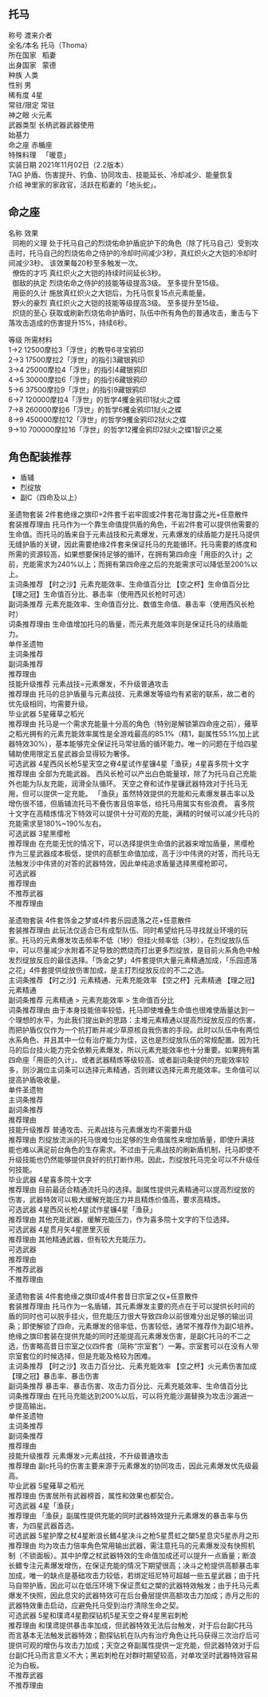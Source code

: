托马
--

  
称号 渡来介者  
全名/本名 托马（Thoma）  
所在国家   稻妻    
出身国家   蒙德    
种族 人类  
性别 男  
稀有度 4星  
常驻/限定 常驻  
神之眼 火元素  
武器类型 长柄武器武器使用  
始基力  
命之座 赤楯座  
特殊料理   「暖意」    
实装日期 2021年11月02日（2.2版本）  
TAG 护盾、伤害提升、钓鱼、协同攻击、技能延长、冷却减少、能量恢复  
介绍 神里家的家政官，活跃在稻妻的「地头蛇」。

  

  

  

  

命之座
---

  
名称 效果  
  同袍的义理 处于托马自己的烈烧佑命护盾庇护下的角色（除了托马自己）受到攻击时，托马自己的烈烧佑命之侍护的冷却时间减少3秒，真红炽火之大铠的冷却时间减少3秒。 该效果每20秒至多触发一次。  
  僚佐的才巧 真红炽火之大铠的持续时间延长3秒。  
  御敌的执定 烈烧佑命之侍护的技能等级提高3级。 至多提升至15级。  
  用臣的久计 施放真红炽火之大铠后，为托马恢复15点元素能量。  
  野火的豪烈 真红炽火之大铠的技能等级提高3级。 至多提升至15级。  
  炽烧的至心 获取或刷新烈烧佑命护盾时，队伍中所有角色的普通攻击，重击与下落攻击造成的伤害提升15%，持续6秒。

  

  
等级 所需材料  
1→2 12500摩拉3「浮世」的教导6寻宝鸦印  
2→3 17500摩拉2「浮世」的指引3藏银鸦印  
3→4 25000摩拉4「浮世」的指引4藏银鸦印  
4→5 30000摩拉6「浮世」的指引6藏银鸦印  
5→6 37500摩拉9「浮世」的指引9藏银鸦印  
6→7 120000摩拉4「浮世」的哲学4攫金鸦印1狱火之蝶  
7→8 260000摩拉6「浮世」的哲学6攫金鸦印1狱火之蝶  
8→9 450000摩拉12「浮世」的哲学9攫金鸦印2狱火之蝶  
9→10 700000摩拉16「浮世」的哲学12攫金鸦印2狱火之蝶1智识之冕

角色配装推荐
------

*   盾辅
*   烈绽放
*   副C（四命及以上）

  
圣遗物套装 2件套绝缘之旗印+2件套千岩牢固或2件套花海甘露之光+任意散件  
套装推荐理由 托马作为一个靠生命值提供盾的角色，千岩2件套可以提供他需要的生命值。而托马的盾来自于元素战技和元素爆发，元素爆发的续盾能力是托马提供无缝护盾的关键，因此需要绝缘2件套来保证托马的充能循环。托马需要的练度和所需的资源较高，如果想要保持足够的循环，在拥有第四命座「用臣的久计」之前，充能需求为240%以上；而拥有第四命座之后的充能需求可以降低至200%以上。  
主词条推荐 【时之沙】元素充能效率、生命值百分比 【空之杯】生命值百分比 【理之冠】生命值百分比、暴击率（使用西风长枪时可选）  
副词条推荐 元素充能效率、生命值百分比、数值生命值、暴击率（使用西风长枪时）  
词条推荐理由 生命值增加托马的盾量，而元素充能效率则是保证托马的续盾能力。  
单件圣遗物  
主词条推荐  
副词条推荐  
推荐理由  
技能升级推荐 元素战技=元素爆发，不升级普通攻击  
推荐理由 托马的总护盾量与元素战技、元素爆发等级均有紧密的联系，故二者的优先级相同，均需要升级。  
毕业武器 5星薙草之稻光  
推荐理由 托马是一个需求充能量十分高的角色（特别是解锁第四命座之前），薙草之稻光拥有的元素充能效率属性是全游戏最高的85.1%（精1，副属性55.1%加上武器特效30%），基本能够完全保证托马常驻盾的循环能力。唯一的问题在于给四星辅助使用限定五星武器会显得较为奢侈。  
可选武器 4星西风长枪5星天空之脊4星试作星镰4星「渔获」4星喜多院十文字  
推荐理由 全部为充能武器。 西风长枪可以产出白色能量球，除了为托马自己充能外也能为队友充能，润滑全队循环。 天空之脊和试作星镰武器特效对于托马无用，但可以提供一定充能。 「渔获」虽然特效提供的充能和元素爆发暴击率以及增伤很不错，但盾辅流托马不叠伤害且倍率低，给托马用属实有些浪费。 喜多院十文字在高精炼情况下特效可以提供十分可观的充能，满精的时候可以减少托马的充能需求至180%~190%左右。  
可选武器 3星黑缨枪  
推荐理由 在充能无忧的情况下，可以选择提供生命值的武器来增加盾量，黑缨枪作为三星武器成本极低，提供的高额生命值加成，高于沙中伟贤的对答，而托马无法触发沙中伟贤的对答的武器特效，因此单纯追求盾量选择黑缨枪即可。  
可选武器  
推荐理由  
不推荐武器  
不推荐理由

  
圣遗物套装 4件套饰金之梦或4件套乐园遗落之花+任意散件  
套装推荐理由 此玩法仅适合已有成型队伍、同时希望给托马寻找就业环境的玩家。托马的元素爆发攻击频率不低（1秒）但挂火频率低（3秒），在烈绽放队伍中，可以尽量减少水附着不足导致的燃烧而打出更多烈绽放，是目前火系角色中触发烈绽放反应的最佳选择。「饰金之梦」4件套提供大量元素精通加成，「乐园遗落之花」4件套提供绽放伤害加成，是主打烈绽放反应的不二之选。  
主词条推荐 【时之沙】元素精通、元素充能效率 【空之杯】元素精通 【理之冠】元素精通  
副词条推荐 元素精通 > 元素充能效率 > 生命值百分比  
词条推荐理由 由于本身技能倍率较低，托马即使堆叠生命值也很难使盾量达到一个理想的水平，为此我们提出新的思路：主堆元素精通以提高烈绽放反应的伤害，而把护盾仅仅作为一个抗打断并减少草原核自我伤害的手段。此时以队伍中有两位水系角色、并且其中一位有治疗能力为佳，这也是烈绽放队伍的常规配置。因为托马的后台挂火能力完全依赖元素爆发，所以元素充能效率也十分重要。如果拥有第四命座「用臣的久计」、或者武器精炼等级较高、或者副词条提供的充能效率较多，则沙漏位主词条可以选择元素精通，否则建议选择元素充能效率。生命值可以提高护盾吸收量。  
单件圣遗物  
主词条推荐  
副词条推荐  
推荐理由  
技能升级推荐 普通攻击、元素战技与元素爆发均不需要升级  
推荐理由 烈绽放流派的托马很难匀出足够的生命值属性来增加盾量，即使升满技能也难以满足前台角色的生存需求。不过由于元素战技的刷新盾机制，托马即使不升级技能也仍然能够提供良好的抗打断作用。因此，烈绽放托马完全可以不升级任何技能。  
毕业武器 4星喜多院十文字  
推荐理由 目前最适合精通流托马的选择。副属性提供元素精通可以提高烈绽放的伤害，武器特效可以极大缓解充能压力并且精炼价值高，要求高精炼。  
可选武器 4星西风长枪4星试作星镰4星「渔获」  
推荐理由 其他充能武器，缓解充能压力，作为喜多院十文字的下位选择。  
可选武器 4星贯月矢4星匣里灭辰  
推荐理由 其他精通武器，但有较大充能压力。  
可选武器  
推荐理由  
不推荐武器  
不推荐理由

  
圣遗物套装 4件套绝缘之旗印或4件套昔日宗室之仪+任意散件  
套装推荐理由 托马作为一名盾辅，其元素爆发主要的亮点在于可以提供长时间的盾的同时也可以脱手挂火，但充能压力很大导致四命以前很难分出足够的输出词条；即使解锁了四命，元素爆发的倍率低，伤害较低，通常不推荐作为副C培养。绝缘之旗印套装在提供充能的同时还能提高元素爆发伤害，是副C托马的不二之选，伤害略高昔日宗室之仪四件套（简称“宗室套”）一筹。宗室套可以在没有人带宗室套位的时候选择，但是充能及格较为困难。  
主词条推荐 【时之沙】攻击力百分比、元素充能效率 【空之杯】火元素伤害加成 【理之冠】暴击率、暴击伤害  
副词条推荐 暴击率、暴击伤害、攻击力百分比、元素充能效率、生命值百分比  
词条推荐理由 在托马充能达到200%以后，可以将充能沙漏替换为攻击沙漏进一步提高输出。  
单件圣遗物  
主词条推荐  
副词条推荐  
推荐理由  
技能升级推荐 元素爆发>元素战技，不升级普通攻击  
推荐理由 副c托马的伤害主要来源于元素爆发的协同攻击，因此元素爆发优先级最高。  
毕业武器 5星薙草之稻光  
推荐理由 伤害居所有武器榜首，属性和效果也都契合。  
可选武器 4星「渔获」  
推荐理由 「渔获」副属性提供充能的同时武器特效提升元素爆发的暴击率与伤害，为四星武器首选。  
可选武器 5星护摩之杖4星断浪长鳍4星决斗之枪5星贯虹之槊5星息灾5星赤月之形  
推荐理由 均为攻击力倍率角色常用输出武器，需注意托马的元素爆发没有快照机制（不锁面板）。其中护摩之杖武器特效的生命值加成还可以提升一点盾量；断浪长鳍专注元素爆发增伤，在保证充能的情况下期望很高；决斗之枪提供高额暴击率加成，唯一的缺点是基础攻击力较低，若绑定班尼特可超越一些五星武器；由于托马自带护盾，因此可以在低压环境下保证贯虹之槊的武器特效触发；由于托马元素爆发不快照，因此息灾的武器特效可在后台叠层提供高额攻击力加成；赤月之形的武器特效重击启动，应避免托马受到治疗清除生命之契。  
可选武器 5星和璞鸢4星勘探钻机5星天空之脊4星黑岩刺枪  
推荐理由 和璞鸢提供暴击率加成，但武器特效无法后台触发，对于后台副C托马而言基本无法触发武器特效；勘探钻机在队内有治疗角色让托马获得三次治疗后可提供可观的增伤与攻击力加成；天空之脊副属性提供一定充能，但武器特效对于后台副C托马而言意义不大；黑岩刺枪在对群时期望较高，对单攻坚时武器特效容易沦为白板。  
不推荐武器  
不推荐理由